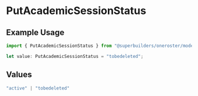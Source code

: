 # PutAcademicSessionStatus

## Example Usage

```typescript
import { PutAcademicSessionStatus } from "@superbuilders/oneroster/models/operations";

let value: PutAcademicSessionStatus = "tobedeleted";
```

## Values

```typescript
"active" | "tobedeleted"
```